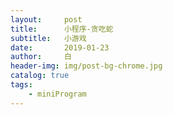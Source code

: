 ```yaml
---
layout:     post
title:      小程序-贪吃蛇
subtitle:   小游戏
date:       2019-01-23
author:     白
header-img: img/post-bg-chrome.jpg
catalog: true
tags:
    - miniProgram
---
```


